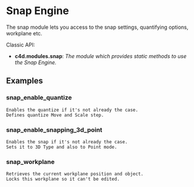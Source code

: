# Snap Engine

The snap module lets you access to the snap settings, quantifying options, workplane etc.

Classic API:
- **c4d.modules.snap**: *The module which provides static methods to use the Snap Engine.*

## Examples

### snap_enable_quantize

    Enables the quantize if it's not already the case.
    Defines quantize Move and Scale step.

### snap_enable_snapping_3d_point

    Enables the snap if it's not already the case.
    Sets it to 3D Type and also to Point mode.
    
### snap_workplane

    Retrieves the current workplane position and object.
    Locks this workplane so it can't be edited.
